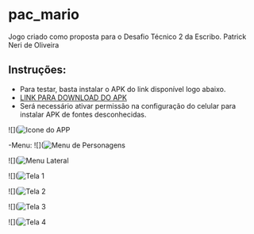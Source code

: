 # pac_mario

Jogo criado como proposta para o Desafio Técnico 2 da Escribo.
Patrick Neri de Oliveira

## Instruções:
- Para testar, basta instalar o APK do link disponível logo abaixo.
- [LINK PARA DOWNLOAD DO APK](https://drive.google.com/file/d/1bpGpl9CyOPfxkiCHLIjZMjv6NSKEUlhH/view?usp=sharing)
- Será necessário ativar permissão na configuração do celular para instalar APK de fontes desconhecidas.

![](![Icone do APP](https://lh3.googleusercontent.com/28zp_7utpNp7gZTNiO3Ast_Wv2zfksrVNmvBUDK94ou-RZm8WcbvfbyapMYAtmvLLDbLQm8Xd0mxYKRvG5IlaCT8kRsTfGBQ-NNuAEwXXuQRN9OrMVvbPv6XFxfU2c73qzEKjbT-mHEILv7QstUzJVKeT48hsklVmCgEXpo-Uk0MhSjFXzBphoqf3_Va_1zPeDOmSGGfnPs5EZnAXqLRkWzn5ocrU-OWypA8hLQ3AsI4EVnBVcjvi6DjsgFrvCRYcVYv7fhncTMPH-FhIKP9M9FeRrkC1CrH-wFQ7pAMd6z0hbObcch2zFxEVbSegpzrHrm8xGXodpkX_h3rgtY_4-1feEEYCfnCs-wdBXujZerCLypWoEQzinVwKh_PyGtEJ5NoO_yR7DZAs5AL8fzTQoqlXydLj5pcsUm2Hx1zG_y0sCQTuZlXzvUaLCmYkEL9Medykqg7KEDONcnAssugdeKq3OTaqRrN_9zinHpYANQabOlKa-6sKOopQ3b88Lo_2thcItCXVe56spJr1XF7BZkcPYDAh5JP4Jp69l_tfGjjVvXcB5eca28gnMF52U6XxyfaWhfxVX2eH8NzVkumR75JPOUNrYxwk7Le5nsSxhvHUuQmvB2KK_piGAnCrVAiBEIo_tvbVF3fO5m_hZCHYXBDtpmMrhMQFxUwxEycEsL9uvslMrVU3It-bebQvhRcrzwAnfISvv2UvFhzCTdLOP6bWUEztxwgo2DqEItZf5RtdqDu5QCBz-ctER6xLg=w329-h335-no?authuser=0)

-Menu:
![](![Menu de Personagens](https://lh3.googleusercontent.com/6mvAVKe19ec1tB3PGyYSRG7oBo90ivGi2wBoV4cAu3Hc8uTXDltyl9uG1a54CBbLvaGKSlhoyOPxHLBEdXlQmWScQVfOjRFr_UA8Pcg4yyd9QqtWNl9OYr7YBr9_kquzSVpluofb-0kCuuUAeVDv4teGUgHdQMSBFZq02b_ZB_lb7O-C_0_DLIum5v5dKpWAG9T7kp4MAF2wKVBYFyIMWx6EtmvLHwWD72A3cFaK2byw_928u6_mpO7LZoCSZyz_QqyJf8iuG0Pu-kyMK0XBYhvPnxgWqQM-48SnpO2C9vDUVFV3o59fKrTnGHWDC4-IYdrvldBUKydM1jh7kExCuKiqipklicwPbpZRLMFlFYC1l84yqx2LQsAx5WtZFBxLhUIvOML7i86Ri8U8DxwWzWHguFI8oUquO2wdxHEvMh2ojalLxPVmGh_p7pz3okx46XZ7bXvtMTfeebLWQ3J-K9SsuCqex-8H-lPMR_uNKDnZe1njsDw4MAghbztp1mQp0pDs0Yv-XPOIj_dh9YMMzGU9gai9XG32cwkIUVPpLjlLYOh_dfUh_VHTiFQj5nhyV6SUFoemMgO9dnhY4eHSFaTySZAHGMNWga_XVXVqi4gwPRb7AvfH4_PIGPruYEVhOw-Q7rZctGGGNnNTINw4wRvVTZeqDXPfQ4GeDVk0g5JUrV8K3-a-fJtIqsVjItOIDuvIz3ffQ1Doxv8-NPMLth5f0m7M1QO13WShh8BbqAS0VlQDEfUVKJJrHyDccA=w359-h797-no?authuser=0)

![](![Menu Lateral](https://lh3.googleusercontent.com/yyLDndigJtVLi0Zu3MdDM2VNq59L3VKfdPRmJnKUuKNII21BHob4F3BvgPkA6Vxxy19QBleAtnpOucvPxMZCG85dFEaMbCMRCcGYnocTw1Krg-uTo-e80I2sBBqjMPFkwef1HBJpGxBHPqRVnpHEAeGs-XCkYBo21sH3YaPtlpynBe9Z63QwkNrY5Qo_KwHNKZkbeXu6iJRfN2UqGZcNYQFvx9esCJr0WI27awDzCUF-J426xs6MYNV2Sr4OqweUpt_WjUyOgRTqmkB0WoiLjJ_bneBczSBdWH4JjbNIttUGYtC8nRI0oQQ83INAHRVV1uE-rieaiMYEIDMtEOERJV_ShDT6FrHSkh8tx5XD4X9obG_FbSN_JN18noNDCotIiRevL54DkHRI8stmEZcSSYW6St5HBJK2kT_PBdbdlNhSAplmBrjr1dBXum9wL6v4KL0tyWmCs0TppiKVPCxp6yMcGHY6KvhyiBoSFNSiBalRr8SXeg1VwljrAXvHgNc6cIDDWHI9vswF1lRuqB3l_xhzOW-wHtXvGuWuumkIrmBr8MBx_r5N2nU2Xv1H1_lOVmyuJRS58mQml_O48HrQ2wkhU3tYNY5ipJ3dirbkQnZK311UHNtdQ8IZY04ZXWWas3udMgF8TaniDeQ5ZI9MVqB0I5lyJU7uqzD3rKgz05EUhGvMf19-Uva5-CNHuhGW1d-KZralzQ-ZvkYdMfWn8wZ5l_PcPZWuQb2GwsHPgjfOiVFlNY3tKvY_5LvIvQ=w359-h797-no?authuser=0)

![](![Tela 1](https://lh3.googleusercontent.com/7D3K-P2AyWfWuk40zSbykiuuyZaZTCFF2Ek0Gltx_-Vu_GGNmcQW39gba7JEXvVJ4W58t124TjyQ9fgYqqcPHlfWAybiXBvk4sZ8lirzurllM6eHpp5DH7x9BKtF3ZOjYL_7HuPrGNkP-UIkfAs11A3_cOsc9mroy4ehCaOyYmvQEX9tQ2MjC8AetT6QCaGmAJhs7bRiimDyCzPrlenVBR2BuhIXzSqXTLD60clGUAbi6TH0LjRdTUafqkBZYo-lqCdKOBShi8MtvnHuLNOs-7-gcZxsMY3e7a3ErNRvb4eLgxlhMrFhXDnEBEkTnbasv4LKYAxy2eCKAj9Cg2BQx7DoSZDuDHyifY1giDVm3-YZaLBHm_yQdeFaMvToL1XV1ndWXFk-H0hiQ1iMdQlU0Hgd6nkPp325dEpkRZVZ6Zu_criGQV0WiqvFs7l2Hga_fVGh86jJevH1hzrG6671vNQqdNtA5JymkP7opaGavqNjgrXgo5KUkII38hUP1yaT5asb1ZZ9fLBBhWAPh9BFaUhqTnBNFjvNwR_4fu2vQgr1mot8MUcZ7ACCZDSWNa5RzFjKx73C2ENbTt2jPW0XJy16wQ9Lph70rLdlybT1ypERfwmVxhu_dYFa1aL6j-X1UHCMGKfG6eIUfysxFKVOB8X2vNtHb9x4uoIsrkLfzIpVtRFvInV8wV8Ctk-T51L2dXe4gY6_O0SXLgzwSfeFCdBSeEsWvDxIiFmgEui4n4WNFuoLsbXCmCgKzJd5qg=w359-h797-no?authuser=0)

![](![Tela 2](https://lh3.googleusercontent.com/SThQA-0KFP_ed8XLLutH1qp2kmXO_Jh7ytYBY_KQcCz6weKA6qJ24w8cOaCdYyU71D8JKYBGyjyzSqFrF2SrK9e_lQkaZ3m_oJ9_xAQ58bvqPewKsi82hbXRE5T_9CoqJkg86b9Xa3ydFGsc5nCTWjU6Fsns9-FeveK9IuoFi_jcKbe_RNTWNRkWbDjTtCzo9JsuFOu2_n7IJM3s7Izu7TQ5GZpRbkz0P46yH_9cN_l4U6GPlm4NjNlrCu4yxAfRmlkXbw9HVws7o4psS8prqJz0TopFp1cuqO2byVfSozN-8Irn6hrD-z7nGh2rqMs3oeCkRdcnhBVbJr5N1PoZS8GY2_Wf04HR6avw5tCNJ41SiUHMQNHJk9Uv2BkiJiOthIcKHaOX1EIEqMXLJ6CdFYqbKUVY_1QFBbIMgErF1cxriYn4xXoiLP9d3hqs8pc6CFO8kZorweolem0uPK8kcpAqX-Ua48zpHKsyZEcHAx7z2SWJ_yfZhwMNf1eam0IQphX6zJXn7FMUfoCte57N1w3gucovDp_EpT0YEoXBxKZd8AksTRJdZPXDUWtmIQLQEIV6GMIPPDRl_StpTJi9lIf8zcv4dLcYghYQPrTRcT1dNdlu4zWxtXmBy7m5PtQlrmkuRAKLm6rHa9-8HG3zpsw_oVDz8V5UvY105vL20sLqSxmdUr4uNggyCxXyvmDoOtU3OrNfrN5L17z_A_vkhdtR6C2MLcJ2b0kr8WeV0CWXTJQg9mDEY42Brm6q4A=w359-h797-no?authuser=0)

![](![Tela 3](https://lh3.googleusercontent.com/hpBU0XVqgaOT-LoSSz1l_52ThV2QjrFilaXH0ztZGQfpZK_fpjiqOBaEmTD3r3MISM8TC_lPQLTd7A5TeE9sd6DBcvLzk7OsFxrUw7V473qDIWcxnBAlpzwqkeOWPQdbUh2KGZZd4JdaphsMCiNTcFPbdRNbp1LFU92Tk9yEnmXT-T36mViQo5mzr3E4HjSP73j0qSqqgaAXydVUUFfr_YZhQZAbPVdzRzUfdU5XhToWcN-nRw4ZfnaMVnf8R4WBCVGrHk8pHmdqYwJeNaVGslnp5sFQJI71ZMuhvN_nfmbv3j5gYo3DFSZvaNSV576nlONhzvPejM_eMVPYM8BFhTU_hylwVXKSm49BI11o8EE0SqYGRWCx_naOyF6sAO9714zAWF7cZgDDtq7EWwVETkwla43xAFSRPFhiBBU-VnEPP21agp0o4_4I8ALlT2u6tzBMMq2KNPEd5JiRpJCzNWVWezmUwdC8pcKKsBU-5DxPkr_4Mmg9BNKcs0QQgXAgiFP0dftMV1bhM3ukuToCYkq3nUrEj_8tXE-M83zlHtOWpJkUFFzHjXMk3FLErOZfp4-8lre4R7Vug8OWc7kk_uro6ipGV2E2PX-VNPu7S-BtYWXuF7f4AihrnX6UZqm9_84Ktq2ak8F10C9_5fXu3P0kssYGapEwJTcqsVghWkYqpXy4pFhAwUYCWcHZn6m-PzTVYVsehFvCz4oRtmVD8yYoJbxMac0SOVm4bZzxdzkcMe3aTld2mDBnJtItwg=w359-h797-no?authuser=0)

![](![Tela 4](https://lh3.googleusercontent.com/J5PAl36Ukm1kIK2b4XN8hc-AfZde-8kKIB68WLYzQ7ZuFKLCDohfiJBvGBq3ZD-vSzz0v20dZygIdUZsOoHCRb8sUpWdR5DbP_N0BcdEKwVVK5gWWftco5pjNa3ryz---Pi4vNVsf6bNebqbADb_z2Qh_exW4TW4u-SO3LKJZtVGvIPCskOiEody0EtYeuw4BQs_OwMElOYNP0VMnNPcT7Eo_Fe6MbFnqcCtKab_vNdD-zI9r53TEOqdG_OFN4wsUmXai0g7Rf1GSDiKeAXCk6yA3sAxfXt6NbQ3CfOMze5-WXexHArGxE9p5-AvxI10BIyOgRsOwUzrqNC4k212_lqlu7KhbHc_XacB980tM0QWBQyYngeT3YDsIfLtrsv0yq4ALNsHKtup7SalRCuV-yK0z2ePR7CRcPFOCo4S4MbtYJN7elTkcwTT9TJHT47eQxyj2wYuvVLFwvPBtmPS2iKbWa_OUZH04tPsyweUdyDhFO7KRjQt0a2w5-rCI3PV2jJMwcIvZe0Q8MAzve4-J46U2CQSOnXB1l-ElUw2kB2Faljyr2zMkxeLss7AqXyQyve04XWvc-4bGqoc9gB5U0XwH92Ou6EgSX_5W-o8tPkE3UrZNX0NweO1fpZX3hOzWvx64sC1cDmaBLcV4t3nJToik4SrNqt52oWmMgdd3rUe5KRNC6AsDoHCt8ybesD7kMZMCtKT1YprbJAU0OPk0y3NCNgLyMdxasg9hzgv3-FGYNLtxnjfqxdKqcF9yA=w359-h797-no?authuser=0)
